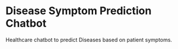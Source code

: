 # Disease Symptom Prediction Chatbot
Healthcare chatbot to predict Diseases based on patient symptoms.

